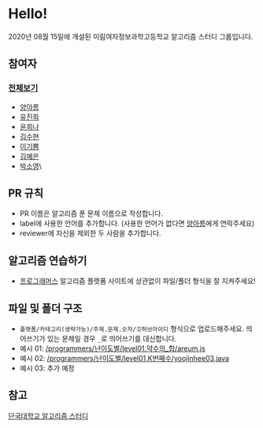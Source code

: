 # Hello!
2020년 08월 15일에 개설된 미림여자정보과학고등학교 알고리즘 스터디 그룹입니다.

## 참여자
### [전체보기](https://github.com/Mirim-Study/Algorithm/graphs/contributors)
- [양아름](https://github.com/areumsheep)
- [유진희](https://github.com/yoojinhee03)
- [윤희나](https://github.com/yunwhite)
- [김수현](https://github.com/wander0220)
- [이기쁨](https://github.com/pppeum62)
- [김예은](https://github.com/KIMYEN0426)
- [박소영](https://github.com/SSSOy)\

## PR 규칙
- PR 이름은 알고리즘 푼 문제 이름으로 작성합니다.
- label에 사용한 언어를 추가합니다. (사용한 언어가 없다면 [양아름](https://github.com/areumsheep)에게 연락주세요)
- reviewer에 자신을 제외한 두 사람을 추가합니다.

## 알고리즘 연습하기
- [프로그래머스](https://programmers.co.kr/)
알고리즘 플랫폼 사이트에 상관없이 파일/폴더 형식을 잘 지켜주세요!

## 파일 및 폴더 구조
 - `플랫폼/카테고리(생략가능)/주제.문제.숫자/깃허브아이디` 형식으로 업로드해주세요. 띄어쓰기가 있는 문제일 경우 `_`로 띄어쓰기를 대신합니다.
  - 예시 01: [/programmers/난이도별/level01.약수의_합/areum.js](./programmers/난이도별/level01.약수의_합/areum.js)
  - 예시 02: [/programmers/난이도별/level01.K번째수/yoojinhee03.java](./programmers/난이도별/level01.K번째수/yoojinhee03.java)
  - 예시 03: 추가 예정
  
## 참고
[단국대학교 알고리즘 스터디](https://github.com/DKU-STUDY/Algorithm)
